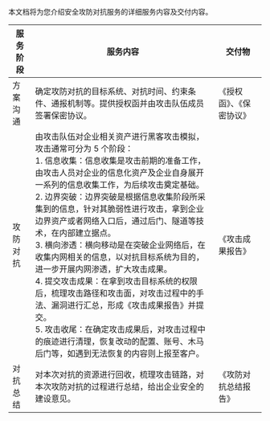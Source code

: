 本文档将为您介绍安全攻防对抗服务的详细服务内容及交付内容。

| 服务阶段 | 服务内容                                                     | 交付物                   |
| -------- | ------------------------------------------------------------ | ------------------------ |
| 方案沟通 | 确定攻防对抗的目标系统、对抗时间、约束条件、通报机制等。提供授权函并由攻击队伍成员签署保密协议。 | 《授权函》、《保密协议》 |
| 攻防对抗 | 由攻击队伍对企业相关资产进行黑客攻击模拟，攻击通常可分为 5 个阶段：<br />1. 信息收集：信息收集是攻击前期的准备工作，由攻击人员对企业的信息化资产及企业自身展开一系列的信息收集工作，为后续攻击奠定基础。<br />2. 边界突破：边界突破是根据信息收集阶段所采集到的信息，针对其脆弱性进行攻击，拿到企业边界资产或者网络入口后，通过后门、隧道等技术，在内部建立据点。<br />3. 横向渗透：横向移动是在突破企业网络后，在收集内网相关的信息，以对抗目标系统为目的，进一步开展内网渗透，扩大攻击成果。<br />4. 提交攻击成果：在拿到攻击目标系统的权限后，梳理攻击路径和攻击面，对攻击过程中的手法、漏洞进行汇总，形成《攻击成果报告》并提交。<br />5. 攻击收尾：在确定攻击成果后，对攻击过程中的痕迹进行清理，恢复改动的配置、账号、木马后门等，如遇到无法恢复的内容则上报至客户。 | 《攻击成果报告》         |
| 对抗总结 | 对本次对抗的资源进行回收，梳理攻击链路，对本次攻防对抗的过程进行总结，给出企业安全的建设意见。 | 《攻防对抗总结报告》     |
